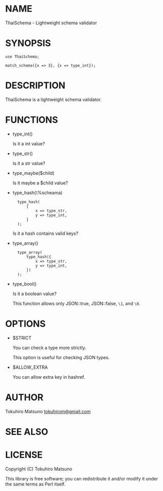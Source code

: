 # NAME

ThaiSchema - Lightweight schema validator

# SYNOPSIS

    use ThaiSchema;

    match_schema({x => 3}, {x => type_int});

# DESCRIPTION

ThaiSchema is a lightweight schema validator.

# FUNCTIONS

- type\_int()

    Is it a int value?

- type\_str()

    Is it a str value?

- type\_maybe($child)

    Is it maybe a $child value?

- type\_hash(\\%scheama)

        type_hash(
            {
                x => type_str,
                y => type_int,
            }
        );

    Is it a hash contains valid keys?

- type\_array()

        type_array(
            type_hash({
                x => type_str,
                y => type_int,
            })
        );
- type\_bool()

    Is it a boolean value?

    This function allows only JSON::true, JSON::false, `\1`, and `\0`.

# OPTIONS

- $STRICT

    You can check a type more strictly.

    This option is useful for checking JSON types.

- $ALLOW\_EXTRA

    You can allow extra key in hashref.

# AUTHOR

Tokuhiro Matsuno <tokuhirom@gmail.com>

# SEE ALSO

# LICENSE

Copyright (C) Tokuhiro Matsuno

This library is free software; you can redistribute it and/or modify
it under the same terms as Perl itself.
